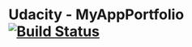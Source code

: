 # Udacity - MyAppPortfolio [![Build Status](https://travis-ci.org/amrendra18/udacity-p0.svg?branch=master)](https://travis-ci.org/amrendra18/udacity-p0)
